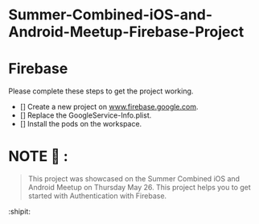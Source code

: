 # Summer-Combined-iOS-and-Android-Meetup-Firebase-Project


# Firebase

Please complete these steps to get the project working.

- [] Create a new project on www.firebase.google.com.
- [] Replace the GoogleService-Info.plist.
- [] Install the pods on the workspace.

# NOTE 📝 : 

> This project was showcased on the Summer Combined iOS and Android Meetup on Thursday May 26. This project helps you to get started with Authentication with Firebase.

:shipit:  
